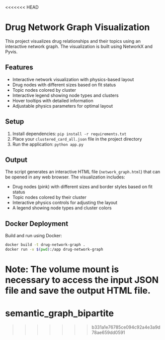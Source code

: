 <<<<<<< HEAD
# Drug Network Graph Visualization

This project visualizes drug relationships and their topics using an interactive network graph. The visualization is built using NetworkX and Pyvis.

## Features
- Interactive network visualization with physics-based layout
- Drug nodes with different sizes based on fit status
- Topic nodes colored by cluster
- Interactive legend showing node types and clusters
- Hover tooltips with detailed information
- Adjustable physics parameters for optimal layout

## Setup
1. Install dependencies: `pip install -r requirements.txt`
2. Place your `clustered_card_all.json` file in the project directory
3. Run the application: `python app.py`

## Output
The script generates an interactive HTML file (`network_graph.html`) that can be opened in any web browser. The visualization includes:
- Drug nodes (pink) with different sizes and border styles based on fit status
- Topic nodes colored by their cluster
- Interactive physics controls for adjusting the layout
- A legend showing node types and cluster colors

## Docker Deployment
Build and run using Docker:
```bash
docker build -t drug-network-graph .
docker run -v $(pwd):/app drug-network-graph
```
Note: The volume mount is necessary to access the input JSON file and save the output HTML file. 
=======
# semantic_graph_bipartite
>>>>>>> b331a1e76785ce094c92a4e3a9d78ae659dd0591
